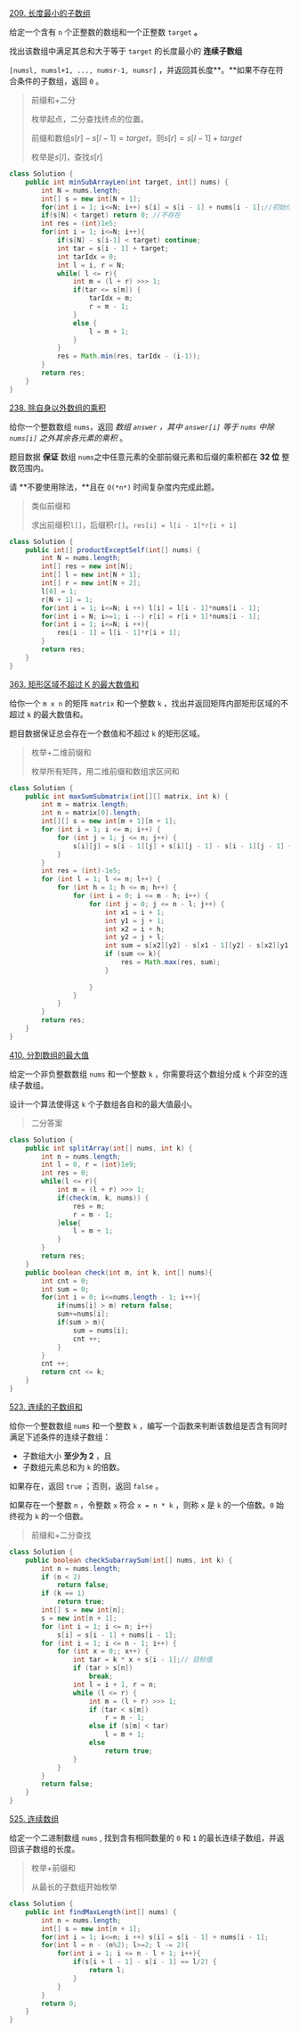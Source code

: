 [209. 长度最小的子数组](https://leetcode.cn/problems/minimum-size-subarray-sum/)

给定一个含有 `n` 个正整数的数组和一个正整数 `target` **。**

找出该数组中满足其总和大于等于 `target` 的长度最小的 **连续子数组**

`[numsl, numsl+1, ..., numsr-1, numsr]` ，并返回其长度**。**如果不存在符合条件的子数组，返回 `0` 。

> 前缀和+二分
>
> 枚举起点，二分查找终点的位置。
>
> 前缀和数组$s[r] - s[l - 1] = target$，则$s[r] = s[l - 1] + target$
>
> 枚举是$s[l]$，查找$s[r]$

```java
class Solution {
    public int minSubArrayLen(int target, int[] nums) {
        int N = nums.length;
        int[] s = new int[N + 1];
        for(int i = 1; i<=N; i++) s[i] = s[i - 1] + nums[i - 1];//初始化前缀和
        if(s[N] < target) return 0; //不存在
        int res = (int)1e5;
        for(int i = 1; i<=N; i++){
            if(s[N] - s[i-1] < target) continue;
            int tar = s[i - 1] + target;
            int tarIdx = 0;
            int l = i, r = N;
            while( l <= r){
                int m = (l + r) >>> 1;
                if(tar <= s[m]) {
                    tarIdx = m;
                    r = m - 1;
                }
                else {
                    l = m + 1;
                } 
            }
            res = Math.min(res, tarIdx - (i-1));
        }
        return res;
    }
}
```

[238. 除自身以外数组的乘积](https://leetcode.cn/problems/product-of-array-except-self/)

给你一个整数数组 `nums`，返回 *数组 `answer` ，其中 `answer[i]` 等于 `nums` 中除 `nums[i]` 之外其余各元素的乘积* 。

题目数据 **保证** 数组 `nums`之中任意元素的全部前缀元素和后缀的乘积都在 **32 位** 整数范围内。

请 **不要使用除法，**且在 `O(*n*)` 时间复杂度内完成此题。

> 类似前缀和
>
> 求出前缀积`l[]`，后缀积`r[]`。`res[i] = l[i - 1]*r[i + 1]`

```java
class Solution {
    public int[] productExceptSelf(int[] nums) {
        int N = nums.length;
        int[] res = new int[N];
        int[] l = new int[N + 1];
        int[] r = new int[N + 2];
        l[0] = 1;
        r[N + 1] = 1;
        for(int i = 1; i<=N; i ++) l[i] = l[i - 1]*nums[i - 1];
        for(int i = N; i>=1; i --) r[i] = r[i + 1]*nums[i - 1];
        for(int i = 1; i<=N; i ++){
            res[i - 1] = l[i - 1]*r[i + 1];
        }
        return res;
    }
}
```

[363. 矩形区域不超过 K 的最大数值和](https://leetcode.cn/problems/max-sum-of-rectangle-no-larger-than-k/)

给你一个 `m x n` 的矩阵 `matrix` 和一个整数 `k` ，找出并返回矩阵内部矩形区域的不超过 `k` 的最大数值和。

题目数据保证总会存在一个数值和不超过 `k` 的矩形区域。

> 枚举+二维前缀和
>
> 枚举所有矩阵，用二维前缀和数组求区间和

```java
class Solution {
    public int maxSumSubmatrix(int[][] matrix, int k) {
        int m = matrix.length;
        int n = matrix[0].length;
        int[][] s = new int[m + 1][n + 1];
        for (int i = 1; i <= m; i++) {
            for (int j = 1; j <= n; j++) {
                s[i][j] = s[i - 1][j] + s[i][j - 1] - s[i - 1][j - 1] + matrix[i - 1][j - 1];
            }
        }
        int res = (int)-1e5;
        for (int l = 1; l <= n; l++) {
            for (int h = 1; h <= m; h++) {
                for (int i = 0; i <= m - h; i++) {
                    for (int j = 0; j <= n - l; j++) {
                        int x1 = i + 1;
                        int y1 = j + 1;
                        int x2 = i + h;
                        int y2 = j + l;
                        int sum = s[x2][y2] - s[x1 - 1][y2] - s[x2][y1 - 1] + s[x1 - 1][y1 - 1];
                        if (sum <= k){
                            res = Math.max(res, sum);
                        }
                            
                    }
                }
            }
        }
        return res;
    }
}
```

[410. 分割数组的最大值](https://leetcode.cn/problems/split-array-largest-sum/)

给定一个非负整数数组 `nums` 和一个整数 `k` ，你需要将这个数组分成 `k` 个非空的连续子数组。

设计一个算法使得这 `k` 个子数组各自和的最大值最小。

> 二分答案

```java
class Solution {
    public int splitArray(int[] nums, int k) {
        int n = nums.length;
        int l = 0, r = (int)1e9;
        int res = 0;
        while(l <= r){
            int m = (l + r) >>> 1;
            if(check(m, k, nums)) {
                res = m;
                r = m - 1;
            }else{
                l = m + 1;
            }
        }
        return res;
    }
    public boolean check(int m, int k, int[] nums){
        int cnt = 0;
        int sum = 0;
        for(int i = 0; i<=nums.length - 1; i++){
            if(nums[i] > m) return false;
            sum+=nums[i];
            if(sum > m){
                sum = nums[i];
                cnt ++;
            }
        }
        cnt ++;
        return cnt <= k; 
    }
}
```

[523. 连续的子数组和](https://leetcode.cn/problems/continuous-subarray-sum/)

给你一个整数数组 `nums` 和一个整数 `k` ，编写一个函数来判断该数组是否含有同时满足下述条件的连续子数组：

- 子数组大小 **至少为 2** ，且
- 子数组元素总和为 `k` 的倍数。

如果存在，返回 `true` ；否则，返回 `false` 。

如果存在一个整数 `n` ，令整数 `x` 符合 `x = n * k` ，则称 `x` 是 `k` 的一个倍数。`0` 始终视为 `k` 的一个倍数。

> 前缀和+二分查找
>
> 

```java
class Solution {
    public boolean checkSubarraySum(int[] nums, int k) {
        int n = nums.length;
        if (n < 2)
            return false;
        if (k == 1)
            return true;
        int[] s = new int[n];
        s = new int[n + 1];
        for (int i = 1; i <= n; i++)
            s[i] = s[i - 1] + nums[i - 1];
        for (int i = 1; i <= n - 1; i++) {
            for (int x = 0;; x++) {
                int tar = k * x + s[i - 1];// 目标值
                if (tar > s[n])
                    break;
                int l = i + 1, r = n;
                while (l <= r) {
                    int m = (l + r) >>> 1;
                    if (tar < s[m])
                        r = m - 1;
                    else if (s[m] < tar)
                        l = m + 1;
                    else
                        return true;
                }
            }
        }
        return false;
    }
}
```



[525. 连续数组](https://leetcode.cn/problems/contiguous-array/)

给定一个二进制数组 `nums` , 找到含有相同数量的 `0` 和 `1` 的最长连续子数组，并返回该子数组的长度。

> 枚举+前缀和
>
> 从最长的子数组开始枚举

```java
class Solution {
    public int findMaxLength(int[] nums) {
        int n = nums.length;
        int[] s = new int[n + 1];
        for(int i = 1; i<=n; i ++) s[i] = s[i - 1] + nums[i - 1];
        for(int l = n - (n%2); l>=2; l -= 2){
            for(int i = 1; i <= n - l + 1; i++){
                if(s[i + l - 1] - s[i - 1] == l/2) {
                    return l;
                }
            }
        }
        return 0;
    }
}
```

